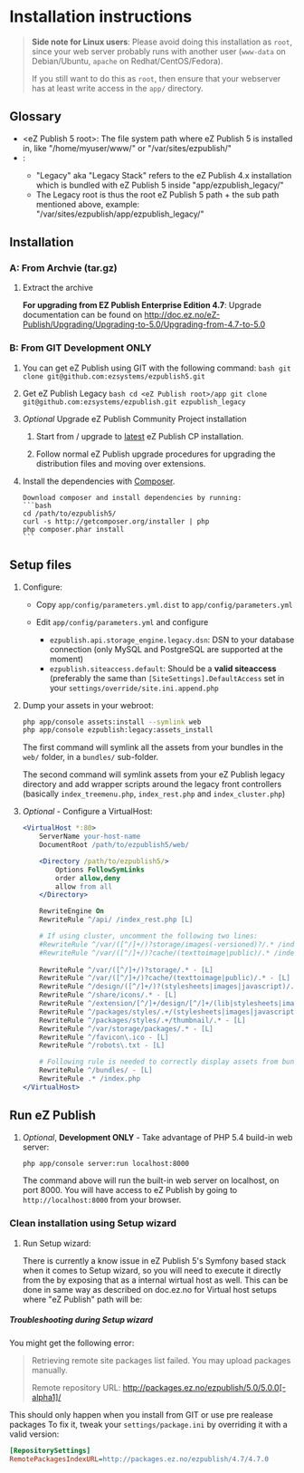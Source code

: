 # Installation instructions

> **Side note for Linux users**: Please avoid doing this installation as `root`, since your web server probably runs with another user (`www-data` on Debian/Ubuntu, `apache` on Redhat/CentOS/Fedora).
> 
> If you still want to do this as `root`, then ensure that your webserver has at least write access in the `app/` directory.

## Glossary
* <eZ Publish 5 root>: The file system path where eZ Publish 5 is installed in, like "/home/myuser/www/" or "/var/sites/ezpublish/"
* <eZ Publish Legacy root>:
	* "Legacy" aka "Legacy Stack" refers to the eZ Publish 4.x installation which is bundled with eZ Publish 5 inside "app/ezpublish_legacy/"
	* The Legacy root is thus the root eZ Publish 5 path + the sub path mentioned above, example:  "/var/sites/ezpublish/app/ezpublish_legacy/"

## Installation

### A: From Archvie (tar.gz)
1. Extract the archive

   **For upgrading from EZ Publish Enterprise Edition 4.7**: Upgrade documentation can be found on http://doc.ez.no/eZ-Publish/Upgrading/Upgrading-to-5.0/Upgrading-from-4.7-to-5.0

### B: From GIT **Development ONLY**
1. You can get eZ Publish using GIT with the following command:
       ```bash
       git clone git@github.com:ezsystems/ezpublish5.git
       ```

2. Get eZ Publish Legacy
       ```bash
       cd <eZ Publish root>/app
       git clone git@github.com:ezsystems/ezpublish.git ezpublish_legacy
       ```

3. *Optional* Upgrade eZ Publish Community Project installation
    1. Start from / upgrade to [latest](http://share.ez.no/downloads/downloads) eZ Publish CP installation.

    2. Follow normal eZ Publish upgrade procedures for upgrading the distribution files and moving over extensions.

4. Install the dependencies with [Composer](http://getcomposer.org).

       Download composer and install dependencies by running:
       ```bash
       cd /path/to/ezpublish5/
       curl -s http://getcomposer.org/installer | php
       php composer.phar install
       ```

## Setup files
1. Configure:
    * Copy `app/config/parameters.yml.dist` to `app/config/parameters.yml`
    * Edit `app/config/parameters.yml` and configure

         * `ezpublish.api.storage_engine.legacy.dsn`: DSN to your database connection (only MySQL and PostgreSQL are supported at the moment)
         * `ezpublish.siteaccess.default`: Should be a **valid siteaccess** (preferably the same than `[SiteSettings].DefaultAccess` set in your `settings/override/site.ini.append.php`

2. Dump your assets in your webroot:

    ```bash
    php app/console assets:install --symlink web
    php app/console ezpublish:legacy:assets_install
    ```
    The first command will symlink all the assets from your bundles in the `web/` folder, in a `bundles/` sub-folder.

    The second command will symlink assets from your eZ Publish legacy directory and add wrapper scripts around the legacy front controllers
    (basically `index_treemenu.php`, `index_rest.php` and `index_cluster.php`)

3. *Optional* - Configure a VirtualHost:

    ```apache
    <VirtualHost *:80>
        ServerName your-host-name
        DocumentRoot /path/to/ezpublish5/web/

        <Directory /path/to/ezpublish5/>
            Options FollowSymLinks
            order allow,deny
            allow from all
        </Directory>

        RewriteEngine On
        RewriteRule ^/api/ /index_rest.php [L]

        # If using cluster, uncomment the following two lines:
        #RewriteRule ^/var/([^/]+/)?storage/images(-versioned)?/.* /index_cluster.php [L]
        #RewriteRule ^/var/([^/]+/)?cache/(texttoimage|public)/.* /index_cluster.php [L]
        
        RewriteRule ^/var/([^/]+/)?storage/.* - [L]
        RewriteRule ^/var/([^/]+/)?cache/(texttoimage|public)/.* - [L]
        RewriteRule ^/design/([^/]+/)?(stylesheets|images|javascript)/.* - [L]
        RewriteRule ^/share/icons/.* - [L]
        RewriteRule ^/extension/[^/]+/design/[^/]+/(lib|stylesheets|images|javascripts?)/.* - [L]
        RewriteRule ^/packages/styles/.+/(stylesheets|images|javascript)/[^/]+/.* - [L]
        RewriteRule ^/packages/styles/.+/thumbnail/.* - [L]
        RewriteRule ^/var/storage/packages/.* - [L]
        RewriteRule ^/favicon\.ico - [L]
        RewriteRule ^/robots\.txt - [L]
   
        # Following rule is needed to correctly display assets from bundles
        RewriteRule ^/bundles/ - [L]
        RewriteRule .* /index.php
    </VirtualHost>
    ```

## Run eZ Publish

1. *Optional*, **Development ONLY** - Take advantage of PHP 5.4 build-in web server:

    ```bash
    php app/console server:run localhost:8000
    ```
    The command above will run the built-in web server on localhost, on port 8000.
    You will have access to eZ Publish by going to `http://localhost:8000` from your browser.

### Clean installation using Setup wizard
1. Run Setup wizard:

    There is currently a know issue in eZ Publish 5's Symfony based stack when it comes to Setup wizard, so you will need to execute it directly from the  <eZ Publish Legacy root> by exposing that as a internal wirtual host  as well.
    This can be done in same way as described on doc.ez.no for Virtual host setups where "eZ Publish" path will be: <eZ Publish Legacy root>

##### Troubleshooting during Setup wizard
You might get the following error:
> Retrieving remote site packages list failed. You may upload packages manually.
>
> Remote repository URL: http://packages.ez.no/ezpublish/5.0/5.0.0[-alpha1]/

This should only happen when you install from GIT or use pre realease packages
To fix it, tweak your `settings/package.ini` by overriding it with a valid version:

```ini
[RepositorySettings]
RemotePackagesIndexURL=http://packages.ez.no/ezpublish/4.7/4.7.0
```
